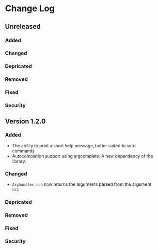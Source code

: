 # Change Log

## Unreleased

### Added

### Changed

### Depricated

### Removed

### Fixed

### Security

## Version 1.2.0

### Added

  * The ability to print a short help message, better suited to sub-commands.
  * Autocompletion support using argcomplete. A new dependency of the library.

### Changed

  * `Arghandler.run` now returns the arguments parsed from the argument list.

### Depricated

### Removed

### Fixed

### Security

